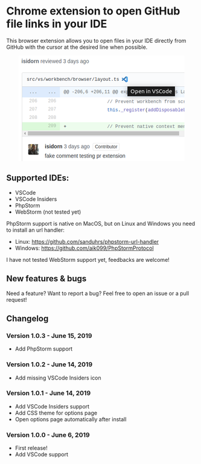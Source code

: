 # Chrome extension to open GitHub file links in your IDE

This browser extension allows you to open files in your IDE directly from GitHub with the cursor at the desired line when possible.

<p align="center">
	<img src="screenshots/tile440x280.png">
<p>

## Supported IDEs:

* VSCode
* VSCode Insiders
* PhpStorm
* WebStorm (not tested yet)

PhpStorm support is native on MacOS, but on Linux and Windows you need to install an url handler:

* Linux: https://github.com/sanduhrs/phpstorm-url-handler
* Windows: https://github.com/aik099/PhpStormProtocol

I have not tested WebStorm support yet, feedbacks are welcome!

## New features & bugs

Need a feature? Want to report a bug? Feel free to open an issue or a pull request!

## Changelog

### Version 1.0.3 - June 15, 2019

* Add PhpStorm support

### Version 1.0.2 - June 14, 2019

* Add missing VSCode Insiders icon

### Version 1.0.1 - June 14, 2019

* Add VSCode Insiders support
* Add CSS theme for options page
* Open options page automatically after install


### Version 1.0.0 - June 6, 2019

* First release!
* Add VSCode support
